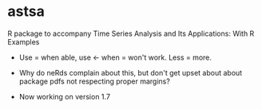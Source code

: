 # astsa
R package to accompany Time Series Analysis and Its Applications: With R Examples

* Use = when able, use <- when = won't work.  Less = more.
* Why do neRds complain about this, but don't get upset about about package pdfs not respecting proper margins?

* Now working on version 1.7
